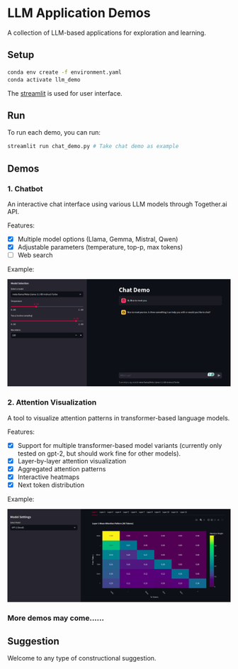 # LLM Application Demos

A collection of LLM-based applications for exploration and learning.

## Setup

```bash
conda env create -f environment.yaml
conda activate llm_demo
```

The [streamlit](https://streamlit.io/) is used for user interface.

## Run

To run each demo, you can run:

```bash
streamlit run chat_demo.py # Take chat demo as example
```

## Demos

### 1. Chatbot

An interactive chat interface using various LLM models through Together.ai API.

Features:

- [x] Multiple model options (Llama, Gemma, Mistral, Qwen)
- [x] Adjustable parameters (temperature, top-p, max tokens)
- [ ] Web search

Example:

![chat-demo-showcase](imgs/chat_demo_example.png)

### 2. Attention Visualization

A tool to visualize attention patterns in transformer-based language models.

Features:

- [x] Support for multiple transformer-based model variants (currently only tested on gpt-2, but should work fine for other models).
- [x] Layer-by-layer attention visualization
- [x] Aggregated attention patterns
- [x] Interactive heatmaps
- [X] Next token distribution

Example:

![layer-attention-showcase](imgs/layer_attention_visualization_exmaple.png)

### More demos may come......

## Suggestion

Welcome to any type of constructional suggestion.
